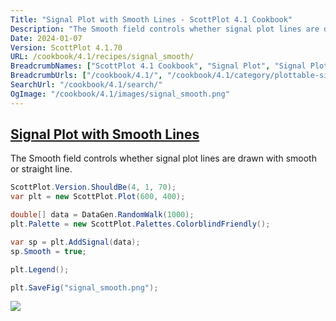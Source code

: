 ```yaml
---
Title: "Signal Plot with Smooth Lines - ScottPlot 4.1 Cookbook"
Description: "The Smooth field controls whether signal plot lines are drawn with smooth or straight line."
Date: 2024-01-07
Version: ScottPlot 4.1.70
URL: /cookbook/4.1/recipes/signal_smooth/
BreadcrumbNames: ["ScottPlot 4.1 Cookbook", "Signal Plot", "Signal Plot with Smooth Lines"]
BreadcrumbUrls: ["/cookbook/4.1/", "/cookbook/4.1/category/plottable-signal-plot", "/cookbook/4.1/recipes/signal_smooth/"]
SearchUrl: "/cookbook/4.1/search/"
OgImage: "/cookbook/4.1/images/signal_smooth.png"
---
```


<h2><a id='signal-plot-with-smooth-lines' href='/cookbook/4.1/recipes/signal_smooth/'>Signal Plot with Smooth Lines</a></h2>

The Smooth field controls whether signal plot lines are drawn with smooth or straight line.

```cs
ScottPlot.Version.ShouldBe(4, 1, 70);
var plt = new ScottPlot.Plot(600, 400);

double[] data = DataGen.RandomWalk(1000);
plt.Palette = new ScottPlot.Palettes.ColorblindFriendly();

var sp = plt.AddSignal(data);
sp.Smooth = true;

plt.Legend();

plt.SaveFig("signal_smooth.png");
```

<img src='../../images/signal_smooth.png' class='d-block mx-auto my-5' />


